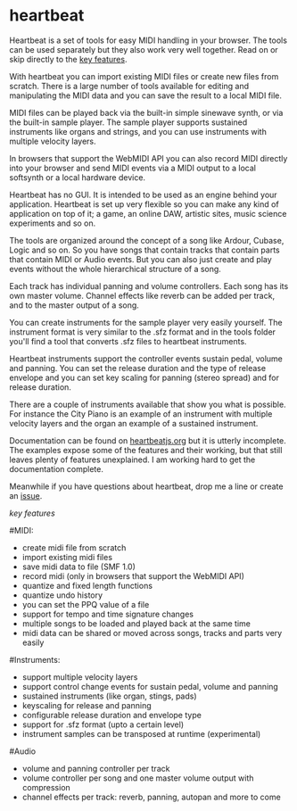 heartbeat
=========


Heartbeat is a set of tools for easy MIDI handling in your browser. The tools can be used separately but they also work very well together. Read on or skip directly to the [key features](#key-features).

With heartbeat you can import existing MIDI files or create new files from scratch. There is a large number of tools available for editing and manipulating the MIDI data and you can save the result to a local MIDI file.

MIDI files can be played back via the built-in simple sinewave synth, or via the built-in sample player. The sample player supports sustained instruments like organs and strings, and you can use instruments with multiple velocity layers.

In browsers that support the WebMIDI API you can also record MIDI directly into your browser and send MIDI events via a MIDI output to a local softsynth or a local hardware device.

Heartbeat has no GUI. It is intended to be used as an engine behind your application. Heartbeat is set up very flexible so you can make any kind of application on top of it; a game, an online DAW, artistic sites, music science experiments and so on.

The tools are organized around the concept of a song like Ardour, Cubase, Logic and so on. So you have songs that contain tracks that contain parts that contain MIDI or Audio events. But you can also just create and play events without the whole hierarchical structure of a song.

Each track has individual panning and volume controllers. Each song has its own master volume. Channel effects like reverb can be added per track, and to the master output of a song.

You can create instruments for the sample player very easily yourself. The instrument format is very similar to the .sfz format and in the tools folder you'll find a tool that converts .sfz files to heartbeat instruments.

Heartbeat instruments support the controller events sustain pedal, volume and panning. You can set the release duration and the type of release envelope and you can set key scaling for panning (stereo spread) and for release duration.

There are a couple of instruments available that show you what is possible. For instance the City Piano is an example of an instrument with multiple velocity layers and the organ an example of a sustained instrument.

Documentation can be found on [heartbeatjs.org](http://heartbeatjs.org) but it is utterly incomplete. The examples expose some of the features and their working, but that still leaves plenty of features unexplained. I am working hard to get the documentation complete.

Meanwhile if you have questions about heartbeat, drop me a line or create an [issue](https://github.com/abudaan/heartbeat/issues).


<a name="key-features"></a>
*key features*


#MIDI:
- create midi file from scratch
- import existing midi files
- save midi data to file (SMF 1.0)
- record midi (only in browsers that support the WebMIDI API)
- quantize and fixed length functions
- quantize undo history
- you can set the PPQ value of a file
- support for tempo and time signature changes
- multiple songs to be loaded and played back at the same time
- midi data can be shared or moved across songs, tracks and parts very easily


#Instruments:
- support multiple velocity layers
- support control change events for sustain pedal, volume and panning
- sustained instruments (like organ, stings, pads)
- keyscaling for release and panning
- configurable release duration and envelope type
- support for .sfz format (upto a certain level)
- instrument samples can be transposed at runtime (experimental)


#Audio
- volume and panning controller per track
- volume controller per song and one master volume output with compression
- channel effects per track: reverb, panning, autopan and more to come


